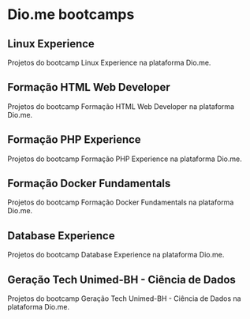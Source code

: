 # Dio.me bootcamps

## Linux Experience
Projetos do bootcamp Linux Experience na plataforma Dio.me.

## Formação HTML Web Developer
Projetos do bootcamp Formação HTML Web Developer na plataforma Dio.me.

## Formação PHP Experience
Projetos do bootcamp Formação PHP Experience na plataforma Dio.me.

## Formação Docker Fundamentals
Projetos do bootcamp Formação Docker Fundamentals na plataforma Dio.me.

## Database Experience
Projetos do bootcamp Database Experience na plataforma Dio.me.

## Geração Tech Unimed-BH - Ciência de Dados
Projetos do bootcamp Geração Tech Unimed-BH - Ciência de Dados na plataforma Dio.me.

